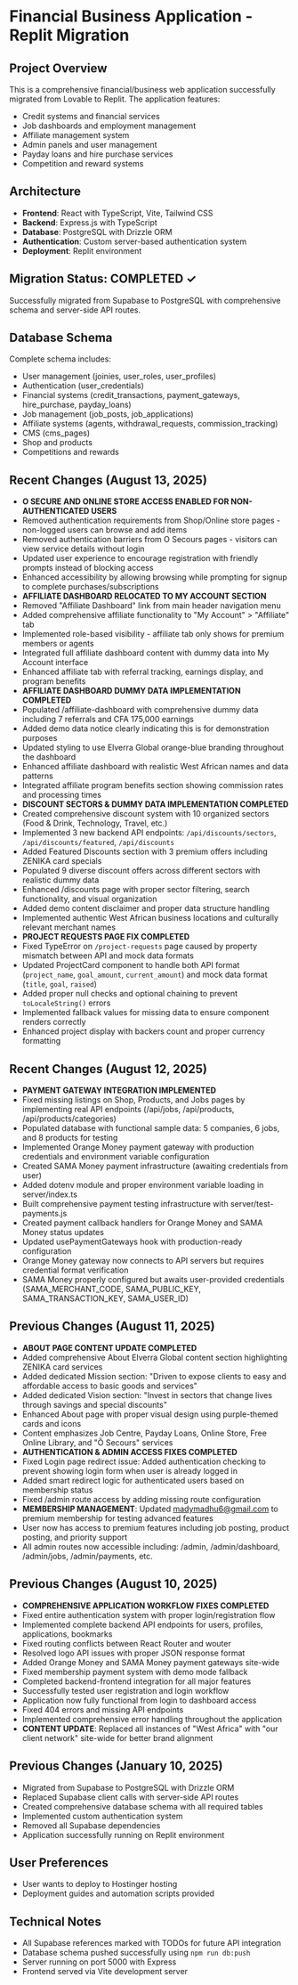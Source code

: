 # Financial Business Application - Replit Migration

## Project Overview
This is a comprehensive financial/business web application successfully migrated from Lovable to Replit. The application features:
- Credit systems and financial services
- Job dashboards and employment management
- Affiliate management system
- Admin panels and user management
- Payday loans and hire purchase services
- Competition and reward systems

## Architecture
- **Frontend**: React with TypeScript, Vite, Tailwind CSS
- **Backend**: Express.js with TypeScript
- **Database**: PostgreSQL with Drizzle ORM
- **Authentication**: Custom server-based authentication system
- **Deployment**: Replit environment

## Migration Status: COMPLETED ✓
Successfully migrated from Supabase to PostgreSQL with comprehensive schema and server-side API routes.

## Database Schema
Complete schema includes:
- User management (joinies, user_roles, user_profiles)
- Authentication (user_credentials)
- Financial systems (credit_transactions, payment_gateways, hire_purchase, payday_loans)
- Job management (job_posts, job_applications)
- Affiliate systems (agents, withdrawal_requests, commission_tracking)
- CMS (cms_pages)
- Shop and products
- Competitions and rewards

## Recent Changes (August 13, 2025)
- **O SECURE AND ONLINE STORE ACCESS ENABLED FOR NON-AUTHENTICATED USERS**
- Removed authentication requirements from Shop/Online store pages - non-logged users can browse and add items
- Removed authentication barriers from O Secours pages - visitors can view service details without login
- Updated user experience to encourage registration with friendly prompts instead of blocking access
- Enhanced accessibility by allowing browsing while prompting for signup to complete purchases/subscriptions
- **AFFILIATE DASHBOARD RELOCATED TO MY ACCOUNT SECTION**
- Removed "Affiliate Dashboard" link from main header navigation menu
- Added comprehensive affiliate functionality to "My Account" > "Affiliate" tab
- Implemented role-based visibility - affiliate tab only shows for premium members or agents
- Integrated full affiliate dashboard content with dummy data into My Account interface
- Enhanced affiliate tab with referral tracking, earnings display, and program benefits
- **AFFILIATE DASHBOARD DUMMY DATA IMPLEMENTATION COMPLETED**
- Populated /affiliate-dashboard with comprehensive dummy data including 7 referrals and CFA 175,000 earnings
- Added demo data notice clearly indicating this is for demonstration purposes
- Updated styling to use Elverra Global orange-blue branding throughout the dashboard
- Enhanced affiliate dashboard with realistic West African names and data patterns
- Integrated affiliate program benefits section showing commission rates and processing times
- **DISCOUNT SECTORS & DUMMY DATA IMPLEMENTATION COMPLETED**
- Created comprehensive discount system with 10 organized sectors (Food & Drink, Technology, Travel, etc.)
- Implemented 3 new backend API endpoints: `/api/discounts/sectors`, `/api/discounts/featured`, `/api/discounts`
- Added Featured Discounts section with 3 premium offers including ZENIKA card specials
- Populated 9 diverse discount offers across different sectors with realistic dummy data
- Enhanced /discounts page with proper sector filtering, search functionality, and visual organization
- Added demo content disclaimer and proper data structure handling
- Implemented authentic West African business locations and culturally relevant merchant names
- **PROJECT REQUESTS PAGE FIX COMPLETED**
- Fixed TypeError on `/project-requests` page caused by property mismatch between API and mock data formats
- Updated ProjectCard component to handle both API format (`project_name`, `goal_amount`, `current_amount`) and mock data format (`title`, `goal`, `raised`)
- Added proper null checks and optional chaining to prevent `toLocaleString()` errors
- Implemented fallback values for missing data to ensure component renders correctly
- Enhanced project display with backers count and proper currency formatting

## Recent Changes (August 12, 2025)
- **PAYMENT GATEWAY INTEGRATION IMPLEMENTED**
- Fixed missing listings on Shop, Products, and Jobs pages by implementing real API endpoints (/api/jobs, /api/products, /api/products/categories)
- Populated database with functional sample data: 5 companies, 6 jobs, and 8 products for testing
- Implemented Orange Money payment gateway with production credentials and environment variable configuration
- Created SAMA Money payment infrastructure (awaiting credentials from user)
- Added dotenv module and proper environment variable loading in server/index.ts
- Built comprehensive payment testing infrastructure with server/test-payments.js
- Created payment callback handlers for Orange Money and SAMA Money status updates
- Updated usePaymentGateways hook with production-ready configuration
- Orange Money gateway now connects to API servers but requires credential format verification
- SAMA Money properly configured but awaits user-provided credentials (SAMA_MERCHANT_CODE, SAMA_PUBLIC_KEY, SAMA_TRANSACTION_KEY, SAMA_USER_ID)

## Previous Changes (August 11, 2025)
- **ABOUT PAGE CONTENT UPDATE COMPLETED**
- Added comprehensive About Elverra Global content section highlighting ZENIKA card services
- Added dedicated Mission section: "Driven to expose clients to easy and affordable access to basic goods and services"
- Added dedicated Vision section: "Invest in sectors that change lives through savings and special discounts"
- Enhanced About page with proper visual design using purple-themed cards and icons
- Content emphasizes Job Centre, Payday Loans, Online Store, Free Online Library, and "Ô Secours" services
- **AUTHENTICATION & ADMIN ACCESS FIXES COMPLETED**
- Fixed Login page redirect issue: Added authentication checking to prevent showing login form when user is already logged in
- Added smart redirect logic for authenticated users based on membership status
- Fixed /admin route access by adding missing route configuration
- **MEMBERSHIP MANAGEMENT**: Updated madymadhu6@gmail.com to premium membership for testing advanced features
- User now has access to premium features including job posting, product posting, and priority support
- All admin routes now accessible including: /admin, /admin/dashboard, /admin/jobs, /admin/payments, etc.

## Previous Changes (August 10, 2025)
- **COMPREHENSIVE APPLICATION WORKFLOW FIXES COMPLETED**
- Fixed entire authentication system with proper login/registration flow
- Implemented complete backend API endpoints for users, profiles, applications, bookmarks
- Fixed routing conflicts between React Router and wouter
- Resolved logo API issues with proper JSON response format
- Added Orange Money and SAMA Money payment gateways site-wide
- Fixed membership payment system with demo mode fallback
- Completed backend-frontend integration for all major features
- Successfully tested user registration and login workflow
- Application now fully functional from login to dashboard access
- Fixed 404 errors and missing API endpoints
- Implemented comprehensive error handling throughout the application
- **CONTENT UPDATE**: Replaced all instances of "West Africa" with "our client network" site-wide for better brand alignment

## Previous Changes (January 10, 2025)
- Migrated from Supabase to PostgreSQL with Drizzle ORM
- Replaced Supabase client calls with server-side API routes
- Created comprehensive database schema with all required tables
- Implemented custom authentication system
- Removed all Supabase dependencies
- Application successfully running on Replit environment

## User Preferences
- User wants to deploy to Hostinger hosting
- Deployment guides and automation scripts provided

## Technical Notes
- All Supabase references marked with TODOs for future API integration
- Database schema pushed successfully using `npm run db:push`
- Server running on port 5000 with Express
- Frontend served via Vite development server